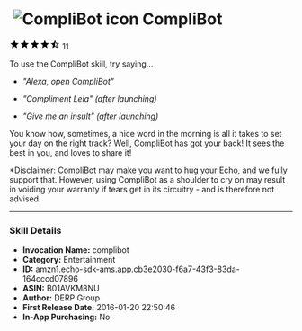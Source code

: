 # &nbsp;<img src="https://github.com/dale3h/alexa-skills-list/raw/master/skills/complibot/B01AVKM8NU/app_icon" alt="CompliBot icon" width="36"> CompliBot
![4.3 stars](../../../images/ic_star_black_18dp_1x.png)![4.3 stars](../../../images/ic_star_black_18dp_1x.png)![4.3 stars](../../../images/ic_star_black_18dp_1x.png)![4.3 stars](../../../images/ic_star_black_18dp_1x.png)![4.3 stars](../../../images/ic_star_half_black_18dp_1x.png) 11

To use the CompliBot skill, try saying...

* *"Alexa, open CompliBot"*

* *"Compliment Leia" (after launching)*

* *"Give me an insult" (after launching)*

You know how, sometimes, a nice word in the morning is all it takes to set your day on the right track?  Well, CompliBot has got your back!  It sees the best in you, and loves to share it!  

*Disclaimer: CompliBot may make you want to hug your Echo, and we fully support that.  However, using CompliBot as a shoulder to cry on may result in voiding your warranty if tears get in its circuitry - and is therefore not advised.

***

### Skill Details

* **Invocation Name:** complibot
* **Category:** Entertainment
* **ID:** amzn1.echo-sdk-ams.app.cb3e2030-f6a7-43f3-83da-164cccd07896
* **ASIN:** B01AVKM8NU
* **Author:** DERP Group
* **First Release Date:** 2016-01-20 22:50:46
* **In-App Purchasing:** No

